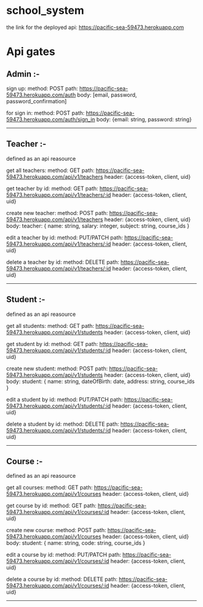 # school_system

the link for the deployed api: https://pacific-sea-59473.herokuapp.com

# Api gates

Admin :- 
-----------------------------------------------------

sign up:
  method: POST
  path:   https://pacific-sea-59473.herokuapp.com/auth
  body:   [email, password, password_confirmation]

for sign in:
  method: POST
  path:   https://pacific-sea-59473.herokuapp.com/auth/sign_in
  body:   {email: string, password: string}
  
-----------------------------------------------------


Teacher :-
-----------------------------------------------------

defined as an api reasource

get all teachers:
  method: GET
  path: https://pacific-sea-59473.herokuapp.com/api/v1/teachers
  header: {access-token, client, uid}
  
get teacher by id:
  method: GET
  path: https://pacific-sea-59473.herokuapp.com/api/v1/teachers/:id
  header: {access-token, client, uid}
  
create new teacher:
  method: POST
  path: https://pacific-sea-59473.herokuapp.com/api/v1/teachers
  header: {access-token, client, uid}
  body: teacher: { name: string, salary: integer, subject: string, course_ids }

edit a teacher by id:
  method: PUT/PATCH
  path: https://pacific-sea-59473.herokuapp.com/api/v1/teachers/:id
  header: {access-token, client, uid}

delete a teacher by id:
  method: DELETE
  path: https://pacific-sea-59473.herokuapp.com/api/v1/teachers/:id
  header: {access-token, client, uid}

-----------------------------------------------------


Student :-
-----------------------------------------------------

defined as an api reasource

get all students:
  method: GET
  path: https://pacific-sea-59473.herokuapp.com/api/v1/students
  header: {access-token, client, uid}
  
get student by id:
  method: GET
  path: https://pacific-sea-59473.herokuapp.com/api/v1/students/:id
  header: {access-token, client, uid}
  
create new student:
  method: POST
  path: https://pacific-sea-59473.herokuapp.com/api/v1/students
  header: {access-token, client, uid}
  body: student: { name: string, dateOfBirth: date, address: string, course_ids }

edit a student by id:
  method: PUT/PATCH
  path: https://pacific-sea-59473.herokuapp.com/api/v1/students/:id
  header: {access-token, client, uid}

delete a student by id:
  method: DELETE
  path: https://pacific-sea-59473.herokuapp.com/api/v1/students/:id
  header: {access-token, client, uid}

-----------------------------------------------------


Course :-
-----------------------------------------------------

defined as an api reasource

get all courses:
  method: GET
  path: https://pacific-sea-59473.herokuapp.com/api/v1/courses
  header: {access-token, client, uid}
  
get course by id:
  method: GET
  path: https://pacific-sea-59473.herokuapp.com/api/v1/courses/:id
  header: {access-token, client, uid}
  
create new course:
  method: POST
  path: https://pacific-sea-59473.herokuapp.com/api/v1/courses
  header: {access-token, client, uid}
  body: student: { name: string, code: string, course_ids }

edit a course by id:
  method: PUT/PATCH
  path: https://pacific-sea-59473.herokuapp.com/api/v1/courses/:id
  header: {access-token, client, uid}

delete a course by id:
  method: DELETE
  path: https://pacific-sea-59473.herokuapp.com/api/v1/courses/:id
  header: {access-token, client, uid}

-----------------------------------------------------
